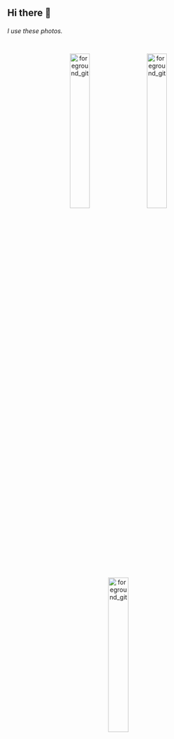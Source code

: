 ## Hi there 👋

<!--
**Gctfight/Gctfight** is a ✨ _special_ ✨ repository because its `README.md` (this file) appears on your GitHub profile.

Here are some ideas to get you started:

- 🔭 I’m currently working on ...
- 🌱 I’m currently learning ...
- 👯 I’m looking to collaborate on ...
- 🤔 I’m looking for help with ...
- 💬 Ask me about ...
- 📫 How to reach me: ...
- 😄 Pronouns: ...
- ⚡ Fun fact: ...
-->
###### I use these photos.
<div style="text-align: center;">
    <img src="https://c-ssl.duitang.com/uploads/item/201705/14/20170514045206_8X2st.jpeg" alt="foreground_git" style="display: inline-block; width: 30%; height: auto; margin: 10px;" />
    <img src="https://pic2.zhimg.com/v2-a91233c438ceb55847d7b8f7b3e8393d_r.jpg?source=1940ef5c" alt="foreground_git" style="display: inline-block; width: 30%; height: auto; margin: 10px;" />
    <img src="https://www.wljzqc.com/data/images/article/8cf81e1109e74649a50ae2f95a8cad8c.jpg" alt="foreground_git" style="display: inline-block; width: 30%; height: auto; margin: 10px;" />
</div>

